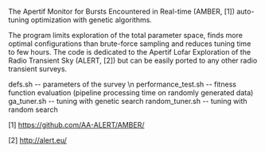 The Apertif Monitor for Bursts Encountered in Real-time (AMBER, [1]) auto-tuning optimization with genetic algorithms. 

The program limits exploration of the total parameter space, finds more optimal configurations than brute-force sampling and reduces tuning time to few hours. The code is dedicated to the Apertif Lofar Exploration of the Radio Transient Sky (ALERT, [2]) but can be easily ported to any other radio transient surveys.

defs.sh -- parameters of the survey \n
performance_test.sh -- fitness function evaluation (pipeline processing time on randomly generated data)
ga_tuner.sh -- tuning with genetic search
random_tuner.sh -- tuning with random search

[1] https://github.com/AA-ALERT/AMBER/

[2] http://alert.eu/
